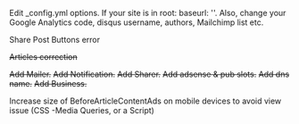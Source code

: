Edit _config.yml options. If your site is in root: baseurl: ''. Also, change your Google Analytics code, disqus username, authors, Mailchimp list etc.

Share Post Buttons error

~~Articles correction~~

~~Add Mailer.~~ 
~~Add Notification.~~
~~Add Sharer.~~
~~Add adsense & pub slots.~~
~~Add dns name.~~
~~Add Business.~~

Increase size of BeforeArticleContentAds on mobile devices to avoid view issue (CSS -Media Queries, or a Script)